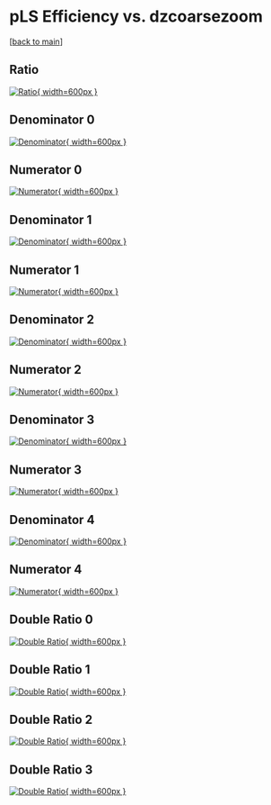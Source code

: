 # pLS Efficiency vs. dzcoarsezoom

[[back to main](./)]



## Ratio

[![Ratio](../mtv/var/pLS_xtr_11_-1_eff_dzcoarsezoom.png){ width=600px }](../mtv/var/pLS_xtr_11_-1_eff_dzcoarsezoom.pdf)

## Denominator 0

[![Denominator](../mtv/den/pLS_xtr_11_-1_eff_dzcoarsezoom_den0.png){ width=600px }](../mtv/den/pLS_xtr_11_-1_eff_dzcoarsezoom_den0.pdf)

## Numerator 0

[![Numerator](../mtv/num/pLS_xtr_11_-1_eff_dzcoarsezoom_num0.png){ width=600px }](../mtv/num/pLS_xtr_11_-1_eff_dzcoarsezoom_num0.pdf)

## Denominator 1

[![Denominator](../mtv/den/pLS_xtr_11_-1_eff_dzcoarsezoom_den1.png){ width=600px }](../mtv/den/pLS_xtr_11_-1_eff_dzcoarsezoom_den1.pdf)

## Numerator 1

[![Numerator](../mtv/num/pLS_xtr_11_-1_eff_dzcoarsezoom_num1.png){ width=600px }](../mtv/num/pLS_xtr_11_-1_eff_dzcoarsezoom_num1.pdf)

## Denominator 2

[![Denominator](../mtv/den/pLS_xtr_11_-1_eff_dzcoarsezoom_den2.png){ width=600px }](../mtv/den/pLS_xtr_11_-1_eff_dzcoarsezoom_den2.pdf)

## Numerator 2

[![Numerator](../mtv/num/pLS_xtr_11_-1_eff_dzcoarsezoom_num2.png){ width=600px }](../mtv/num/pLS_xtr_11_-1_eff_dzcoarsezoom_num2.pdf)

## Denominator 3

[![Denominator](../mtv/den/pLS_xtr_11_-1_eff_dzcoarsezoom_den3.png){ width=600px }](../mtv/den/pLS_xtr_11_-1_eff_dzcoarsezoom_den3.pdf)

## Numerator 3

[![Numerator](../mtv/num/pLS_xtr_11_-1_eff_dzcoarsezoom_num3.png){ width=600px }](../mtv/num/pLS_xtr_11_-1_eff_dzcoarsezoom_num3.pdf)

## Denominator 4

[![Denominator](../mtv/den/pLS_xtr_11_-1_eff_dzcoarsezoom_den4.png){ width=600px }](../mtv/den/pLS_xtr_11_-1_eff_dzcoarsezoom_den4.pdf)

## Numerator 4

[![Numerator](../mtv/num/pLS_xtr_11_-1_eff_dzcoarsezoom_num4.png){ width=600px }](../mtv/num/pLS_xtr_11_-1_eff_dzcoarsezoom_num4.pdf)

## Double Ratio 0

[![Double Ratio](../mtv/ratio/pLS_xtr_11_-1_eff_dzcoarsezoom_ratio0.png){ width=600px }](../mtv/ratio/pLS_xtr_11_-1_eff_dzcoarsezoom_ratio0.pdf)

## Double Ratio 1

[![Double Ratio](../mtv/ratio/pLS_xtr_11_-1_eff_dzcoarsezoom_ratio1.png){ width=600px }](../mtv/ratio/pLS_xtr_11_-1_eff_dzcoarsezoom_ratio1.pdf)

## Double Ratio 2

[![Double Ratio](../mtv/ratio/pLS_xtr_11_-1_eff_dzcoarsezoom_ratio2.png){ width=600px }](../mtv/ratio/pLS_xtr_11_-1_eff_dzcoarsezoom_ratio2.pdf)

## Double Ratio 3

[![Double Ratio](../mtv/ratio/pLS_xtr_11_-1_eff_dzcoarsezoom_ratio3.png){ width=600px }](../mtv/ratio/pLS_xtr_11_-1_eff_dzcoarsezoom_ratio3.pdf)

